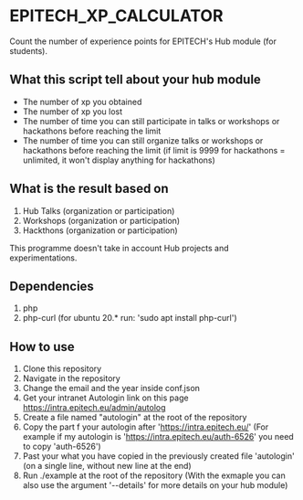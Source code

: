 # EPITECH_XP_CALCULATOR
Count the number of experience points for EPITECH's Hub module (for students).

## What this script tell about your hub module
- The number of xp you obtained
- The number of xp you lost
- The number of time you can still participate in talks or workshops or hackathons before reaching the limit
- The number of time you can still organize talks or workshops or hackathons before reaching the limit (if limit is 9999 for hackathons = unlimited, it won't display anything for hackathons)

## What is the result based on
1. Hub Talks (organization or participation)
2. Workshops (organization or participation)
3. Hackthons (organization or participation)

This programme doesn't take in account Hub projects and experimentations.

## Dependencies
1. php
2. php-curl (for ubuntu 20.* run: 'sudo apt install php-curl')

## How to use
1. Clone this repository
2. Navigate in the repository
3. Change the email and the year inside conf.json
4. Get your intranet Autologin link on this page https://intra.epitech.eu/admin/autolog
5. Create a file named "autologin" at the root of the repository
6. Copy the part f your autologin after 'https://intra.epitech.eu/'
(For example if my autologin is 'https://intra.epitech.eu/auth-6526' you need to copy 'auth-6526')
7. Past your what you have copied in the previously created file 'autologin' (on a single line, without new line at the end)
8. Run ./example at the root of the repository
(With the exmaple you can also use the argument '--details' for more details on your hub module)